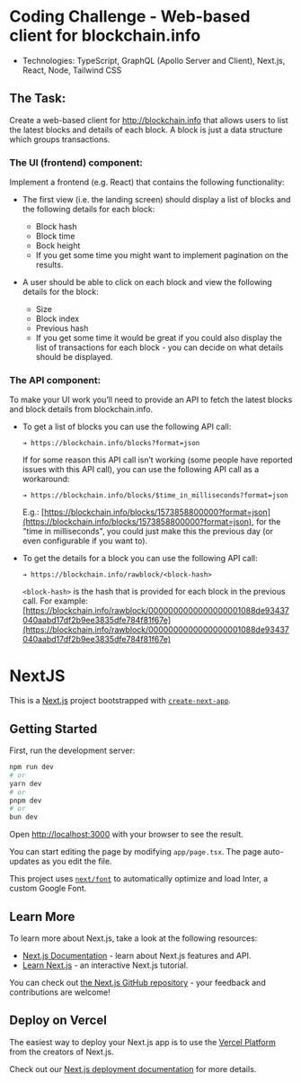 # Coding Challenge - Web-based client for blockchain.info

- Technologies: TypeScript, GraphQL (Apollo Server and Client), Next.js, React, Node, Tailwind CSS

## The Task:
Create a web-based client for ​http://blockchain.info​ that allows users to list the latest blocks and details of each block. A block is just a data structure which groups transactions.

### The UI (frontend) component:
Implement a frontend (e.g. React) that contains the following functionality:

- The first view (i.e. the landing screen) should display a list of blocks and the following details for each block:

  - Block hash
  - Block time
  - Bock height
  - If you get some time you might want to implement pagination on the results.

- A user should be able to click on each block and view the following details for the block:
  - Size
  - Block index
  - Previous hash
  - If you get some time it would be great if you could also display the list of transactions for each block - you can decide on what details should be displayed.

### The API component:

To make your UI work you’ll need to provide an API to fetch the latest blocks and block details from blockchain.info.

- To get a list of blocks you can use the following API call:
  ```
  ➔ https://blockchain.info/blocks?format=json
  ```
  If for some reason this API call isn’t working (some people have reported issues with this API call), you can use the following API call as a workaround:
  ```
  ➔ https://blockchain.info/blocks/$time_in_milliseconds?format=json
  ```
  E.g.: [https://blockchain.info/blocks/1573858800000?format=json](https://blockchain.info/blocks/1573858800000?format=json), for the "time in milliseconds", you could just make this the previous day (or even configurable if you want to).

- To get the details for a block you can use the following API call:
  ```
  ➔ https://blockchain.info/rawblock/<block-hash>
  ```
  `<block-hash>` is the hash that is provided for each block in the previous call.
  For example: [https://blockchain.info/rawblock/0000000000000000001088de93437040aabd17df2b9ee3835dfe784f81f67e](https://blockchain.info/rawblock/0000000000000000001088de93437040aabd17df2b9ee3835dfe784f81f67e)

# NextJS
This is a [Next.js](https://nextjs.org/) project bootstrapped with [`create-next-app`](https://github.com/vercel/next.js/tree/canary/packages/create-next-app).

## Getting Started

First, run the development server:

```bash
npm run dev
# or
yarn dev
# or
pnpm dev
# or
bun dev
```

Open [http://localhost:3000](http://localhost:3000) with your browser to see the result.

You can start editing the page by modifying `app/page.tsx`. The page auto-updates as you edit the file.

This project uses [`next/font`](https://nextjs.org/docs/basic-features/font-optimization) to automatically optimize and load Inter, a custom Google Font.

## Learn More

To learn more about Next.js, take a look at the following resources:

- [Next.js Documentation](https://nextjs.org/docs) - learn about Next.js features and API.
- [Learn Next.js](https://nextjs.org/learn) - an interactive Next.js tutorial.

You can check out [the Next.js GitHub repository](https://github.com/vercel/next.js/) - your feedback and contributions are welcome!

## Deploy on Vercel

The easiest way to deploy your Next.js app is to use the [Vercel Platform](https://vercel.com/new?utm_medium=default-template&filter=next.js&utm_source=create-next-app&utm_campaign=create-next-app-readme) from the creators of Next.js.

Check out our [Next.js deployment documentation](https://nextjs.org/docs/deployment) for more details.
